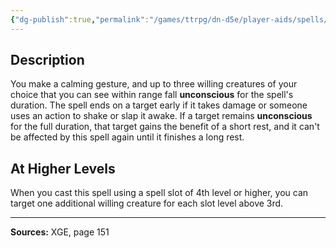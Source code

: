 ```yaml
---
{"dg-publish":true,"permalink":"/games/ttrpg/dn-d5e/player-aids/spells/level-3/catnap/","tags":["TTRPG/DND/5e","somatic","material"]}
---
```



## Description
You make a calming gesture, and up to three willing creatures of your choice that you can see within range fall **unconscious** for the spell's duration.
The spell ends on a target early if it takes damage or someone uses an action to shake or slap it awake.
If a target remains **unconscious** for the full duration, that target gains the benefit of a short rest, and it can't be affected by this spell again until it finishes a long rest.

## At Higher Levels
When you cast this spell using a spell slot of 4th level or higher, you can target one additional willing creature for each slot level above 3rd.

---

**Sources:** XGE, page 151
